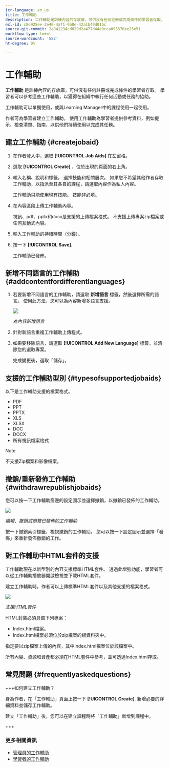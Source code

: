 ```yaml
---
jcr-language: en_us
title: 工作輔助
description: 工作輔助是訓練內容的存放庫，可供沒有任何註冊或完成條件的學習者存取。 學習者可以參考這些工作輔助，以獲得在組織中執行任何活動或任務的協助。
exl-id: c8e925ee-2e40-4a71-9b8e-42a1b49d01bc
source-git-commit: 2a841234cd829d2a477d44e9cca095370ee25e51
workflow-type: tm+mt
source-wordcount: '582'
ht-degree: 0%

---
```


# 工作輔助

**工作輔助** 是訓練內容的存放庫，可供沒有任何註冊或完成條件的學習者存取。 學習者可以參考這些工作輔助，以獲得在組織中執行任何活動或任務的協助。

工作輔助可以單獨使用，或與Learning Manager中的課程使用一起使用。

作者可為學習者建立工作輔助。 使用工作輔助為學習者提供參考資料，例如提示、檢查清單、指南，以供他們持續使用以完成其任務。

## 建立工作輔助 {#createjobaid}

1. 在作者登入中，選取 **[!UICONTROL Job Aids]** 在左窗格。
1. 選取 **[!UICONTROL Create]** ，位於出現的頁面的右上角。
1. 輸入名稱、說明和標籤。 選擇技能和相關層次。 如果您不希望其他作者存取工作輔助，以指派至其各自的課程，請選取內容作為私人內容。

   工作輔助只能使用現有技能。 技能非必填。

1. 在內容區段上傳工作輔助內容。

   視訊、pdf、pptx和docx是支援的上傳檔案格式。 不支援上傳專案zip檔案或任何互動式內容。

1. 輸入工作輔助的持續時間（分鐘）。
1. 按一下 **[!UICONTROL Save]**.

   工作輔助已發佈。

## 新增不同語言的工作輔助 {#addcontentfordifferentlanguages}

1. 若要新增不同語言的工作輔助，請選取 **新增語言** 標籤，然後選擇所需的語言。 使用此方法，您可以為內容新增多語言支援。

   ![](assets/add-new-languagetab.png)

   *為內容新增語言*

1. 針對新語言重複工作輔助上傳程式。
1. 如果要移除語言，請選取 **[!UICONTROL Add New Language]** 標籤，並清除您的選取專案。

   完成變更後，選取「儲存」。

## 支援的工作輔助型別 {#typesofsupportedjobaids}

以下是工作輔助支援的檔案格式。

* PDF
* PPT
* PPTX
* XLS
* XLSX
* DOC
* DOCX
* 所有視訊檔案格式

>[!NOTE]
>
>不支援Zip檔案和影像檔案。

## 撤銷/重新發佈工作輔助 {#withdrawrepublishjobaids}

您可以按一下工作輔助旁邊的設定圖示並選擇撤銷，以撤銷已發佈的工作輔助。

![](assets/job-aid-withdraw.png)

*編輯、撤銷或預覽已發佈的工作輔助*

按一下撤銷索引標籤，檢視撤銷的工作輔助。 您可以按一下設定圖示並選擇「發佈」來重新發佈撤銷的工作。

## 對工作輔助中HTML套件的支援

工作輔助現在以新型別的內容支援標準HTML套件。 透過此增強功能，學習者可以從工作輔助播放器開啟檢視並下載HTML套件。

建立工作輔助時，作者可以上傳標準HTML套件以及其他支援的檔案格式。

![](assets/html-job-aid.png)

*支援HTML套件*

HTML封裝必須具備下列專案：

* Index.html檔案。
* Index.html檔案必須位於zip檔案的根資料夾中。

指定要以zip檔案上傳的內容，其中Index.html檔案位於該檔案中。

所有內容、資源和資產都必須在HTML套件中參考，並可透過Index.html存取。

## 常見問題 {#frequentlyaskedquestions}

+++如何建立工作輔助？

身為作者，在「工作輔助」頁面上按一下 **[!UICONTROL Create]**. 新增必要的詳細資料並儲存工作輔助。

建立「工作輔助」後，您可以在建立課程時將「工作輔助」新增到課程中。

+++

### 更多相關資訊

* [管理員的工作輔助](../../administrators/feature-summary/job-aids.md)
* [學習者的工作輔助](../../learners/feature-summary/job-aids.md)
